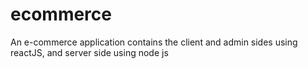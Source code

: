 # ecommerce
An e-commerce application contains the client and admin sides using reactJS, and server side using node js

